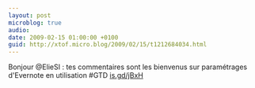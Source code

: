 ```yaml
---
layout: post
microblog: true
audio: 
date: 2009-02-15 01:00:00 +0100
guid: http://xtof.micro.blog/2009/02/15/t1212684034.html
---
```

Bonjour @ElieSI :  tes commentaires sont les bienvenus sur paramétrages d'Evernote en utilisation #GTD  [is.gd/jBxH](http://is.gd/jBxH)

